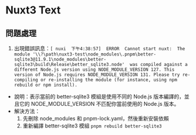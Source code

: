 # Nuxt3 Text

## 問題處理

1. 出現錯誤訊息：`[ nuxi  下午4:38:57]  ERROR  Cannot start nuxt:  The module '\\?\path\nuxt3-test\node_modules\.pnpm\better-sqlite3@11.9.1\node_modules\better-sqlite3\build\Release\better_sqlite3.node' 
was compiled against a different Node.js version using
NODE_MODULE_VERSION 127. This version of Node.js requires
NODE_MODULE_VERSION 131. Please try re-compiling or re-installing
the module (for instance, using npm rebuild or npm install).`

-   說明：表示當前的 better-sqlite3 模組是使用不同的 Node.js 版本編譯的，並且它的 NODE_MODULE_VERSION 不匹配你當前使用的 Node.js 版本。
-   解決方法：
    1. 先刪除 node_modules 和 pnpm-lock.yaml，然後重新安裝依賴
    2. 重新編譯 better-sqlite3 模組 `pnpm rebuild better-sqlite3`
